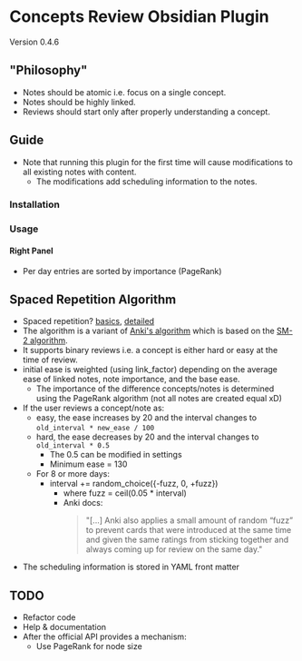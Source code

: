 # Concepts Review Obsidian Plugin

Version 0.4.6

## "Philosophy"

- Notes should be atomic i.e. focus on a single concept.
- Notes should be highly linked.
- Reviews should start only after properly understanding a concept.

## Guide

- Note that running this plugin for the first time will cause modifications to all existing notes with content.
  - The modifications add scheduling information to the notes.

### Installation

### Usage

#### Right Panel

- Per day entries are sorted by importance (PageRank)

## Spaced Repetition Algorithm

- Spaced repetition? [basics](https://ncase.me/remember/), [detailed](https://www.gwern.net/Spaced-repetition)
- The algorithm is a variant of [Anki's algorithm](https://faqs.ankiweb.net/what-spaced-repetition-algorithm.html) which is based on the [SM-2 algorithm](https://www.supermemo.com/en/archives1990-2015/english/ol/sm2).
- It supports binary reviews i.e. a concept is either hard or easy at the time of review.
- initial ease is weighted (using link_factor) depending on the average ease of linked notes, note importance, and the base ease.
  - The importance of the difference concepts/notes is determined using the PageRank algorithm (not all notes are created equal xD)
- If the user reviews a concept/note as:
  - easy, the ease increases by 20 and the interval changes to `old_interval * new_ease / 100`
  - hard, the ease decreases by 20 and the interval changes to `old_interval * 0.5`
    - The 0.5 can be modified in settings
    - Minimum ease = 130
  - For 8 or more days:
    - interval += random_choice({-fuzz, 0, +fuzz})
      - where fuzz = ceil(0.05 \* interval)
      - Anki docs:
        > "[...] Anki also applies a small amount of random “fuzz” to prevent cards that were introduced at the same time and given the same ratings from sticking together and always coming up for review on the same day."
- The scheduling information is stored in YAML front matter

## TODO

- Refactor code
- Help & documentation
- After the official API provides a mechanism:
  - Use PageRank for node size
